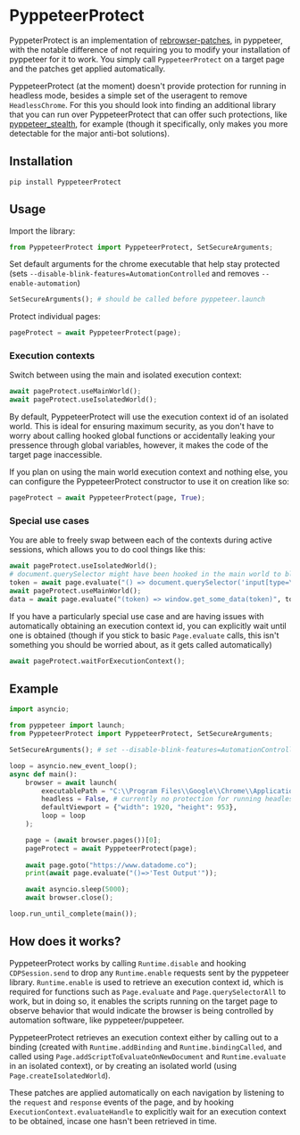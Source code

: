 # PyppeteerProtect

PyppeterProtect is an implementation of [rebrowser-patches](https://github.com/rebrowser/rebrowser-patches), in pyppeteer, with the notable difference of not requiring you to modify your installation of pyppeteer for it to work. You simply call `PyppeteerProtect` on a target page and the patches get applied automatically.

PyppeteerProtect (at the moment) doesn't provide protection for running in headless mode, besides a simple set of the useragent to remove `HeadlessChrome`. For this you should look into finding an additional library that you can run over PyppeteerProtect that can offer such protections, like [pyppeteer_stealth](https://github.com/MeiK2333/pyppeteer_stealth), for example (though it specifically, only makes you more detectable for the major anti-bot solutions).

## Installation

```
pip install PyppeteerProtect
```

## Usage

Import the library:
```python
from PyppeteerProtect import PyppeteerProtect, SetSecureArguments;
```
Set default arguments for the chrome executable that help stay protected (sets `--disable-blink-features=AutomationControlled` and removes `--enable-automation`) 
```python
SetSecureArguments(); # should be called before pyppeteer.launch
```

Protect individual pages:
```python
pageProtect = await PyppeteerProtect(page);
```
### Execution contexts
Switch between using the main and isolated execution context:
```python
await pageProtect.useMainWorld();
await pageProtect.useIsolatedWorld();
```

By default, PyppeteerProtect will use the execution context id of an isolated world. This is ideal for ensuring maximum security, as you don't have to worry about calling hooked global functions or accidentally leaking your pressence through global variables, however, it makes the code of the target page inaccessible.

If you plan on using the main world execution context and nothing else, you can configure the PyppeteerProtect constructor to use it on creation like so:
```python
pageProtect = await PyppeteerProtect(page, True);
```

### Special use cases
You are able to freely swap between each of the contexts during active sessions, which allows you to do cool things like this:
```python
await pageProtect.useIsolatedWorld();
# document.querySelector might have been hooked in the main world to block queries for #embedded-token
token = await page.evaluate("() => document.querySelector('input[type=\'hidden\']#embedded-token')");
await pageProtect.useMainWorld();
data = await page.evaluate("(token) => window.get_some_data(token)", token);
```

If you have a particularly special use case and are having issues with automatically obtaining an execution context id, you can explicitly wait until one is obtained (though if you stick to basic `Page.evaluate` calls, this isn't something you should be worried about, as it gets called automatically)
```python
await pageProtect.waitForExecutionContext();
```

## Example

```python
import asyncio;

from pyppeteer import launch;
from PyppeteerProtect import PyppeteerProtect, SetSecureArguments;

SetSecureArguments(); # set --disable-blink-features=AutomationControlled and remove --enable-automation

loop = asyncio.new_event_loop();
async def main():
    browser = await launch(
        executablePath = "C:\\Program Files\\Google\\Chrome\\Application\\chrome.exe",
        headless = False, # currently no protection for running headless
        defaultViewport = {"width": 1920, "height": 953},
        loop = loop
    );

    page = (await browser.pages())[0];
    pageProtect = await PyppeteerProtect(page);
	
    await page.goto("https://www.datadome.co");
    print(await page.evaluate("()=>'Test Output'"));

    await asyncio.sleep(5000);
    await browser.close();

loop.run_until_complete(main());
```

## How does it works?

PyppeteerProtect works by calling `Runtime.disable` and hooking `CDPSession.send` to drop any `Runtime.enable` requests sent by the pyppeteer library. `Runtime.enable` is used to retrieve an execution context id, which is required for functions such as `Page.evaluate` and `Page.querySelectorAll` to work, but in doing so, it enables the scripts running on the target page to observe behavior that would indicate the browser is being controlled by automation software, like pyppeteer/puppeteer.

PyppeteerProtect retrieves an execution context either by calling out to a binding (created with `Runtime.addBinding` and `Runtime.bindingCalled`, and called using `Page.addScriptToEvaluateOnNewDocument` and `Runtime.evaluate` in an isolated context), or by creating an isolated world (using `Page.createIsolatedWorld`).

These patches are applied automatically on each navigation by listening to the `request` and `response` events of the page, and by hooking `ExecutionContext.evaluateHandle` to explicitly wait for an execution context to be obtained, incase one hasn't been retrieved in time.